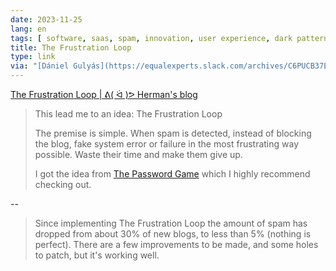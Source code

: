 ```yaml
---
date: 2023-11-25
lang: en
tags: [ software, saas, spam, innovation, user experience, dark patterns ]
title: The Frustration Loop
type: link
via: "[Dániel Gulyás](https://equalexperts.slack.com/archives/C6PUCB37E/p1700648433667969)"
---
```


[The Frustration Loop | ᕕ( ᐛ )ᕗ Herman's blog](https://herman.bearblog.dev/the-frustration-loop/)

> This lead me to an idea: The Frustration Loop
>
> The premise is simple. When spam is detected, instead of blocking the blog, fake system error or failure in the most frustrating way possible. Waste their time and make them give up.
>
> I got the idea from [The Password Game](https://neal.fun/password-game/) which I highly recommend checking out. 

--

> Since implementing The Frustration Loop the amount of spam has dropped from about 30% of new blogs, to less than 5% (nothing is perfect). There are a few improvements to be made, and some holes to patch, but it's working well.
